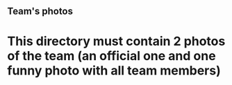 ## Team's photos
# This directory must contain 2 photos of the team (an official one and one funny photo with all team members)
